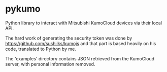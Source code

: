 # pykumo
Python library to interact with Mitsubishi KumoCloud devices via their local API.

The hard work of generating the security token was done by https://github.com/sushilks/kumojs and that part is based heavily on his code, translated to Python by me.

The 'examples' directory contains JSON retrieved from the KumoCloud server, with personal information removed.